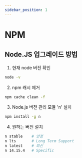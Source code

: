 ```yaml
---
sidebar_position: 1
---
```


# NPM

## Node.JS 업그레이드 방법

1. 현재 node 버전 확인

```bash
node -v
```

2. npm 캐시 제거

```bash
npm cache clean -f
```

3. Node.js 버전 관리 모듈 'n' 설치

```bash
npm install -g n
```

4. 원하는 버전 설치

```bash
n stable    # 안정
n lts       # Long Term Support
n latest    # 최신
n 14.15.4   # Specific
```
